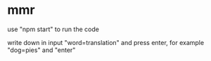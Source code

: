 # mmr
use "npm start" to run the code

write down in input "word=translation" and press enter, for example "dog=pies" and "enter"
